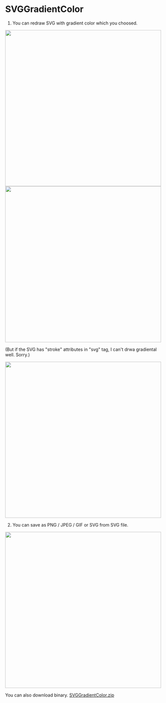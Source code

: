 # SVGGradientColor

1. You can redraw SVG with gradient color which you choosed.

<img src="https://user-images.githubusercontent.com/96961556/193701961-c7bb2e97-1102-4c43-8efc-067d2450b0cc.png" width="500">
<img src="https://user-images.githubusercontent.com/96961556/193701966-bb9036be-9b23-406c-993f-9bdffb635e19.png" width="500">

 (But if the SVG has "stroke" attributes in "svg" tag, I can't drwa gradiental well. Sorry.) 
 
<img src="https://user-images.githubusercontent.com/96961556/193701968-29c3f814-fd39-446b-8671-6b8466645528.png" width="500">


2. You can save as PNG / JPEG / GIF or SVG from SVG file.

<img src="https://user-images.githubusercontent.com/96961556/193701969-b87c985a-43ec-4179-bb5e-dbab5bd4558c.png" width="500">

You can also download binary.
[SVGGradientColor.zip](https://github.com/masayahak/SVGGradientColor/files/9701623/SVGGradientColor.zip)
